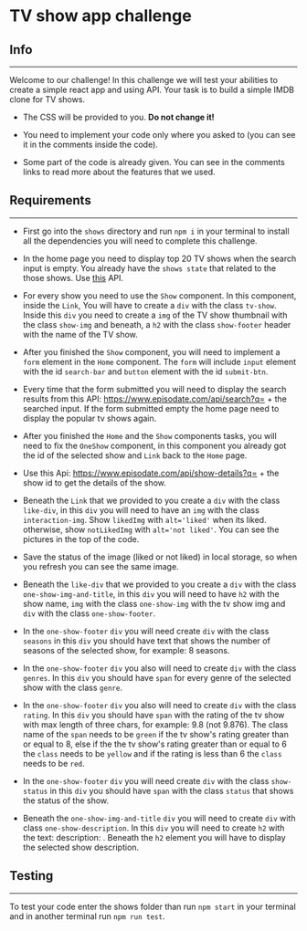 # TV show app challenge

## Info
---

Welcome to our challenge! In this challenge we will test your abilities to create a simple react app and using API. Your task is to build a simple IMDB clone for TV shows.

* The CSS will be provided to you. **Do not change it!**

* You need to implement your code only where you asked to (you can see it in the comments inside the code).

* Some part of the code is already given. You can see in the comments links to read more about the features that we used.

## Requirements
---
* First go into the `shows` directory and run `npm i` in your terminal to install all the dependencies you will need to complete this challenge.

* In the home page you need to display top 20 TV shows when the search input is empty. You already have the `shows state` that related to the those shows. Use [this](https://www.episodate.com/api/most-popular) API.

* For every show you need to use the `Show` component. In this component, inside the `Link`, You will have to create a `div` with the class `tv-show`. Inside this `div` you need to create a `img` of the TV show thumbnail with the class `show-img` and beneath, a `h2` with the class `show-footer` header with the name of the TV show.

* After you finished the `Show` component, you will need to implement a `form` element in the `Home` component. The `form` will include `input` element with the id `search-bar` and `button` element with the id `submit-btn`.

* Every time that the form submitted you will need to display the search results from this  API: https://www.episodate.com/api/search?q= + the searched input. If the form submitted empty the home page need to display the popular tv shows again.

* After you finished the `Home` and the `Show` components tasks, you will need to fix the `OneShow` component, in this component you already got the id of the selected show and `Link` back to the `Home` page. 

* Use this Api: https://www.episodate.com/api/show-details?q= + the show id
to get the details of the show.

* Beneath the `Link` that we provided to you create a `div` with the class `like-div`, in this `div`
you will need to have an `img` with the class  `interaction-img`. Show `likedImg` with `alt='liked'` when its liked. otherwise, show `notLikedImg` with `alt='not liked'`. You can see the pictures in the top of the code.

* Save the status of the image (liked or not liked) in local storage, so when you refresh you can see the same image.

* Beneath the `like-div` that we provided to you create a `div` with the class `one-show-img-and-title`, in this `div`
you will need to have `h2` with the show name, `img` with the class  `one-show-img` with the tv show img and 
`div` with the class `one-show-footer`.

* In the `one-show-footer` `div` you will need create `div` with the class `seasons` in this `div` you should have text that shows the number of seasons of the selected show, for example: 8 seasons.

* In the `one-show-footer` `div` you also will need to create `div` with the class `genres`. In this `div` you should have `span` for every genre of the selected show with the class `genre`.

* In the `one-show-footer` `div` you also will need to create `div` with the class `rating`. In this `div` you should have `span` with the rating of the tv show with max length of three chars, for example: 9.8 (not 9.876).
The class name of the `span` needs to be `green` if the tv show's rating greater than or equal to 8, else if the the tv show's rating greater than or equal to 6 the `class` needs to be `yellow` and if the rating is less than 6 the `class` needs to be `red`.

* In the `one-show-footer` `div` you will need create `div` with the class `show-status` in this `div` you should have `span` with the class `status`
that shows the status of the show.

* Beneath the `one-show-img-and-title` `div` you will need to create `div` with class `one-show-description`. In this `div` you will need to create `h2` with the text: description: .  Beneath the `h2` element you will have to display the selected show description.


## Testing
---


To test your code enter the shows folder than run `npm start` in your terminal and in another terminal run `npm run test`. 


